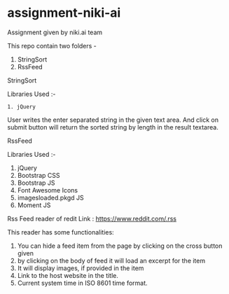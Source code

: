 # assignment-niki-ai
Assignment given by niki.ai team

This repo contain two folders -
  1. StringSort
  2. RssFeed

StringSort

Libraries Used :-
    
    1. jQuery

User writes the enter separated string in the given text area.
And click on submit button will return the sorted string by length in the result textarea.


RssFeed

Libraries Used :-
  1. jQuery 
  2. Bootstrap CSS
  3. Bootstrap JS
  3. Font Awesome Icons
  4. imagesloaded.pkgd JS
  5. Moment JS

Rss Feed reader of redit 
Link : https://www.reddit.com/.rss

This reader has some functionalities:
  1. You can hide a feed item from the page by clicking on the cross button given  
  2. by clicking on the body of feed it will load an excerpt for the item
  3. It will display images, if provided in the item  
  4. Link to the host website in the title.
  5. Current system time in ISO 8601 time format.



